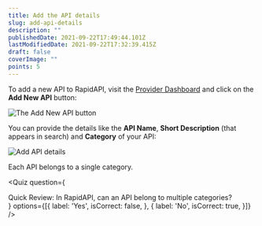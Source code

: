 ```yaml
---
title: Add the API details
slug: add-api-details
description: ""
publishedDate: 2021-09-22T17:49:44.101Z
lastModifiedDate: 2021-09-22T17:32:39.415Z
draft: false
coverImage: ""
points: 5
---
```


To add a new API to RapidAPI, visit the [Provider Dashboard](https://provider.rapidapi.com/?utm_source=learn.RapidAPI.com&utm_medium=DevRel&utm_campaign=DevRel) and click on the **Add New API** button:

![The Add New API button](https://raw.githubusercontent.com/RapidAPI/DevRel-Stack-Data/dev/learn/courses/rapidapi-hub-provider/images/image1.png)

You can provide the details like the **API Name**, **Short Description** (that appears in search) and **Category** of your API:

![Add API details](https://raw.githubusercontent.com/RapidAPI/DevRel-Stack-Data/dev/learn/courses/rapidapi-hub-provider/images/image2.png)

<Callout>
  Each API belongs to a single category.
</Callout>

<Quiz
  question={
    <div><span tw="font-semibold">Quick Review:</span> In RapidAPI, can an API belong to multiple categories?</div>
  }
  options={[{
    label: 'Yes',
    isCorrect: false,
  }, {
    label: 'No',
    isCorrect: true,
  }]}
/>
